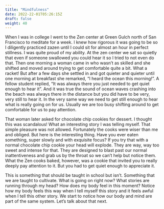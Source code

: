 ```yaml
---
title: "Mindfulness"
date: 2022-22-01T05:26:15Z
draft: false
weight: 40
---
```

When I was in college I went to the Zen center at Green Gulch north of San Francisco to meditate for a week. I knew how rigorous it was going to be so I diligently practiced zazen until I could sit for almost an hour in perfect stillness. I was quite proud of my ability. At the zen center we sat so quietly that even if someone swallowed you could hear it so I tried to not even do that. Then one morning a woman came in who wasn’t as skilled and she shifted and moved around trying to get comfortable quite a bit. What a racket! But after a few days she settled in and got quieter and quieter until one morning at breakfast she remarked, “I heard the ocean this morning!”. A fellow student replied, “It was always there you just needed to get quiet enough to hear it”. And it was true the sound of ocean waves crashing into the beach was always there in the distance but you did have to be very, very still to hear it. In the very same way we need to get still enough to hear what is really going on for us. Usually we are too busy shifting around to get comfortable for us to pay attention.

That woman later asked for chocolate chip cookies for dessert. I thought this was scandalous!  What an interesting story I was telling myself. That simple pleasure was not allowed. Fortunately the cooks were wiser than me and obliged. But here is the interesting thing. Have you ever eaten something, super slowly and with exquisite focus? If you try that with a normal chocolate chip cookie your head will explode. They are way, way too sweet and intense for that. They are designed to blast past our normal inattentiveness and grab us by the throat so we can’t help but notice them. What the Zen cooks baked, however, was a cookie that invited you to really deeply pay attention to it. But you had to get quiet enough to appreciate it.

This is something that should be taught in school but isn’t.  Something that we are taught to cultivate. What is going on right now? What stories are running through my head? How does my body feel in this moment?  Notice how my body feels this way when I tell myself this story and it feels awful when I tell this other story. We start to notice how our body and mind are part of the same system. Let’s talk about that next.